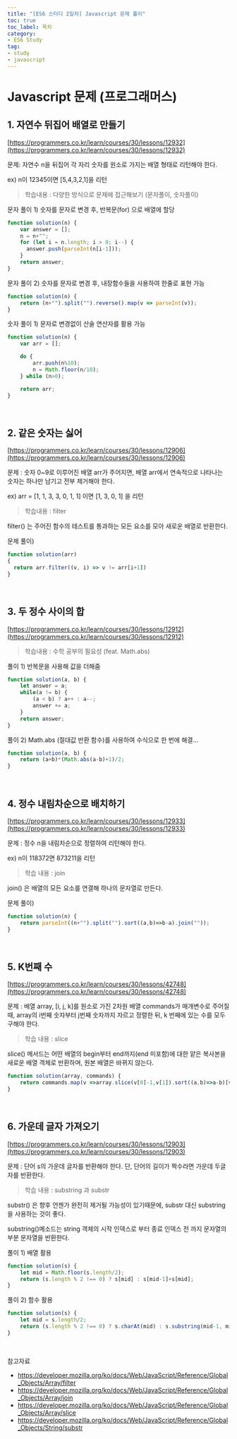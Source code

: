 ```yaml
---
title: "[ES6 스터디 2일차] Javascript 문제 풀이"
toc: true
toc_label: 목차
category:
- ES6 Study
tag:
- study
- javascript
---
```


# Javascript 문제 (프로그래머스)
## 1. 자연수 뒤집어 배열로 만들기
[https://programmers.co.kr/learn/courses/30/lessons/12932](https://programmers.co.kr/learn/courses/30/lessons/12932)

문제: 자연수 n을 뒤집어 각 자리 숫자를 원소로 가지는 배열 형태로 리턴해야 한다.

ex) n이 12345이면 [5,4,3,2,1]을 리턴


> 학습내용 : 다양한 방식으로 문제에 접근해보기 (문자풀이, 숫자풀이)
 

문자 풀이 1) 숫자를 문자로 변경 후,  반복문(for) 으로 배열에 할당
```javascript
function solution(n) {
    var answer = [];
    n = n+"";
    for (let i = n.length; i > 0; i--) {
      answer.push(parseInt(n[i-1]));
    }
    return answer;
}
```
 
 문자 풀이 2) 숫자를 문자로 변경 후, 내장함수들을 사용하여 한줄로 표현 가능
```javascript
function solution(n) {
    return (n+"").split("").reverse().map(v => parseInt(v));
}
```
숫자 풀이 1) 문자로 변경없이 산술 연산자를 활용 가능
```javascript
function solution(n) {
    var arr = [];

    do {
        arr.push(n%10);
        n = Math.floor(n/10);
    } while (n>0);

    return arr;
}
```
<br>

## 2. 같은 숫자는 싫어
[https://programmers.co.kr/learn/courses/30/lessons/12906](https://programmers.co.kr/learn/courses/30/lessons/12906)

문제 : 숫자 0~9로 이루어진 배열 arr가 주어지면, 배열 arr에서 연속적으로 나타나는 숫자는 하나만 남기고 전부 제거해야 한다.

ex) arr = [1, 1, 3, 3, 0, 1, 1] 이면 [1, 3, 0, 1] 을 리턴 


> 학습내용 : filter

filter() 는 주어진 함수의 테스트를 통과하는 모든 요소를 모아 새로운 배열로 반환한다.

문제 풀이)
```javascript
function solution(arr)
{
  return arr.filter((v, i) => v != arr[i+1])
}
```
<br>

## 3. 두 정수 사이의 합
[https://programmers.co.kr/learn/courses/30/lessons/12912](https://programmers.co.kr/learn/courses/30/lessons/12912)


> 학습내용 : 수학 공부의 필요성 (feat. Math.abs)

풀이 1) 반복문을 사용해 값을 더해줌
```javascript
function solution(a, b) {
    let answer = a;
    while(a != b) {
        (a < b) ? a++ : a--;
        answer += a;
    }
    return answer;
}
```
풀이 2) Math.abs (절대값 반환 함수)를 사용하여 수식으로 한 번에 해결... 
```javascript
function solution(a, b) {
    return (a+b)*(Math.abs(a-b)+1)/2;
}
```
<br>

## 4. 정수 내림차순으로 배치하기
[https://programmers.co.kr/learn/courses/30/lessons/12933](https://programmers.co.kr/learn/courses/30/lessons/12933)

문제 : 정수 n을 내림차순으로 정렬하여 리턴해야 한다. 

ex) n이 118372면 873211을 리턴

> 학습 내용 : join

join() 은 배열의 모든 요소를 연결해 하나의 문자열로 만든다.

문제 풀이)
```javascript
function solution(n) {
    return parseInt((n+"").split("").sort((a,b)=>b-a).join(""));
}
```
<br>

## 5. K번째 수
[https://programmers.co.kr/learn/courses/30/lessons/42748](https://programmers.co.kr/learn/courses/30/lessons/42748)

문제 : 배열 array, [i, j, k]를 원소로 가진 2차원 배열 commands가 매개변수로 주어질 때, 
array의 i번째 숫자부터 j번째 숫자까지 자르고 정렬한 뒤, k 번째에 있는 수를 모두 구해야 한다.

 

> 학습 내용 : slice

slice() 메서드는 어떤 배열의 begin부터 end까지(end 미포함)에 대한 얕은 복사본을 새로운 배열 객체로 반환하며, 원본 배열은 바뀌지 않는다.

```javascript
function solution(array, commands) {
    return commands.map(v =>array.slice(v[0]-1,v[1]).sort((a,b)=>a-b)[v[2]-1]);
}
```

<br>

## 6. 가운데 글자 가져오기
[https://programmers.co.kr/learn/courses/30/lessons/12903](https://programmers.co.kr/learn/courses/30/lessons/12903)

문제 : 단어 s의 가운데 글자를 반환해야 한다. 단, 단어의 길이가 짝수라면 가운데 두글자를 반환한다.

>학습 내용 : substring 과 substr

substr() 은 향후 언젠가 완전히 제거될 가능성이 있기때문에, substr 대신 substring을 사용하는 것이 좋다.

substring()메소드는 string 객체의 시작 인덱스로 부터 종료 인덱스 전 까지 문자열의 부분 문자열을 반환한다.

풀이 1) 배열 활용
```javascript
function solution(s) {
    let mid = Math.floor(s.length/2);
    return (s.length % 2 !== 0) ? s[mid] : s[mid-1]+s[mid];
}
```
풀이 2) 함수 활용
```javascript
function solution(s) {
    let mid = s.length/2;
    return (s.length % 2 !== 0) ? s.charAt(mid) : s.substring(mid-1, mid+1);
}
```
<br>


참고자료
- https://developer.mozilla.org/ko/docs/Web/JavaScript/Reference/Global_Objects/Array/filter
- https://developer.mozilla.org/ko/docs/Web/JavaScript/Reference/Global_Objects/Array/join
- https://developer.mozilla.org/ko/docs/Web/JavaScript/Reference/Global_Objects/Array/slice
- https://developer.mozilla.org/ko/docs/Web/JavaScript/Reference/Global_Objects/String/substr
